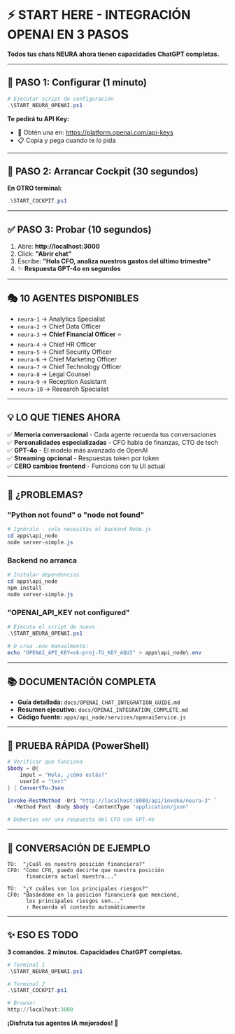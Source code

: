 # ⚡ START HERE - INTEGRACIÓN OPENAI EN 3 PASOS

**Todos tus chats NEURA ahora tienen capacidades ChatGPT completas.**

---

## 🚀 PASO 1: Configurar (1 minuto)

```powershell
# Ejecutar script de configuración
.\START_NEURA_OPENAI.ps1
```

**Te pedirá tu API Key:**
- 🔑 Obtén una en: https://platform.openai.com/api-keys
- 📋 Copia y pega cuando te lo pida

---

## 🎯 PASO 2: Arrancar Cockpit (30 segundos)

**En OTRO terminal:**

```powershell
.\START_COCKPIT.ps1
```

---

## ✅ PASO 3: Probar (10 segundos)

1. Abre: **http://localhost:3000**
2. Click: **"Abrir chat"**
3. Escribe: **"Hola CFO, analiza nuestros gastos del último trimestre"**
4. ✨ **Respuesta GPT-4o en segundos**

---

## 🎭 10 AGENTES DISPONIBLES

- `neura-1` → Analytics Specialist
- `neura-2` → Chief Data Officer
- `neura-3` → **Chief Financial Officer** ⭐
- `neura-4` → Chief HR Officer
- `neura-5` → Chief Security Officer
- `neura-6` → Chief Marketing Officer
- `neura-7` → Chief Technology Officer
- `neura-8` → Legal Counsel
- `neura-9` → Reception Assistant
- `neura-10` → Research Specialist

---

## 💡 LO QUE TIENES AHORA

✅ **Memoria conversacional** - Cada agente recuerda tus conversaciones  
✅ **Personalidades especializadas** - CFO habla de finanzas, CTO de tech  
✅ **GPT-4o** - El modelo más avanzado de OpenAI  
✅ **Streaming opcional** - Respuestas token por token  
✅ **CERO cambios frontend** - Funciona con tu UI actual

---

## 🐛 ¿PROBLEMAS?

### "Python not found" o "node not found"

```powershell
# Ignóralo - solo necesitas el backend Node.js
cd apps\api_node
node server-simple.js
```

### Backend no arranca

```powershell
# Instalar dependencias
cd apps\api_node
npm install
node server-simple.js
```

### "OPENAI_API_KEY not configured"

```powershell
# Ejecuta el script de nuevo
.\START_NEURA_OPENAI.ps1

# O crea .env manualmente:
echo "OPENAI_API_KEY=sk-proj-TU_KEY_AQUI" > apps\api_node\.env
```

---

## 📚 DOCUMENTACIÓN COMPLETA

- **Guía detallada:** `docs/OPENAI_CHAT_INTEGRATION_GUIDE.md`
- **Resumen ejecutivo:** `docs/OPENAI_INTEGRATION_COMPLETE.md`
- **Código fuente:** `apps/api_node/services/openaiService.js`

---

## 🧪 PRUEBA RÁPIDA (PowerShell)

```powershell
# Verificar que funciona
$body = @{
    input = "Hola, ¿cómo estás?"
    userId = "test"
} | ConvertTo-Json

Invoke-RestMethod -Uri "http://localhost:8080/api/invoke/neura-3" `
  -Method Post -Body $body -ContentType "application/json"

# Deberías ver una respuesta del CFO con GPT-4o
```

---

## 💬 CONVERSACIÓN DE EJEMPLO

```
TÚ:  "¿Cuál es nuestra posición financiera?"
CFO: "Como CFO, puedo decirte que nuestra posición 
      financiera actual muestra..."

TÚ:  "¿Y cuáles son los principales riesgos?"
CFO: "Basándome en la posición financiera que mencioné,
      los principales riesgos son..."
      ↑ Recuerda el contexto automáticamente
```

---

## ✨ ESO ES TODO

**3 comandos. 2 minutos. Capacidades ChatGPT completas.**

```powershell
# Terminal 1
.\START_NEURA_OPENAI.ps1

# Terminal 2
.\START_COCKPIT.ps1

# Browser
http://localhost:3000
```

**¡Disfruta tus agentes IA mejorados! 🚀**
